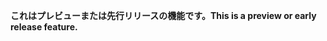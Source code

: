 <span data-ttu-id="30d76-101">**これはプレビューまたは先行リリースの機能です。**</span><span class="sxs-lookup"><span data-stu-id="30d76-101">**This is a preview or early release feature.**</span></span>
